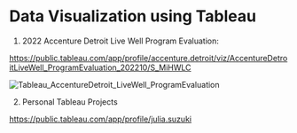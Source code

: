 # Data Visualization using Tableau

1. 2022 Accenture Detroit Live Well Program Evaluation:

https://public.tableau.com/app/profile/accenture.detroit/viz/AccentureDetroitLiveWell_ProgramEvaluation_202210/S_MiHWLC

![Tableau_AccentureDetroit_LiveWell_ProgramEvaluation](https://github.com/juliafsuzuki/Data-Visualization-using-Tableau/assets/77695324/45ed8d75-213a-493e-adf3-938e92822c86)

2. Personal Tableau Projects

https://public.tableau.com/app/profile/julia.suzuki

